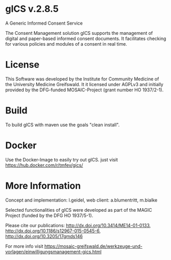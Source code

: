 # gICS v.2.8.5
A Generic Informed Consent Service

The Consent Management solution gICS supports the management of digital and paper-based informed consent documents. It facilitates checking for various policies and modules of a consent in real time.

# License
This Software was developed by the Institute for Community Medicine of the University Medicine Greifswald. It it licensed under AGPLv3 and initially provided by the DFG-funded MOSAIC-Project (grant number HO 1937/2-1).

# Build
To build gICS with maven use the goals "clean install".

# Docker
Use the Docker-Image to easily try out gICS. just visit https://hub.docker.com/r/tmfev/gics/

# More Information
Concept and implementation: l.geidel, web client: a.blumentritt, m.bialke

Selected functionalities of gICS were developed as part of the MAGIC Project (funded by the DFG HO 1937/5-1).

Please cite our publications: 
http://dx.doi.org/10.3414/ME14-01-0133, 
http://dx.doi.org/10.1186/s12967-015-0545-6, 
http://dx.doi.org/10.3205/17gmds146

For more info visit https://mosaic-greifswald.de/werkzeuge-und-vorlagen/einwilligungsmanagement-gics.html
